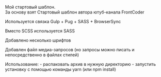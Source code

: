 Мой стартовый шаблон.  
За основу взят Стартовый шаблон автора ютуб-канала FrontCoder

Используется связка Gulp + Pug + SАSS + BrowserSync

Вместо SCSS используется SASS

Добавлено несколько шрифтов

Добавлен файл медиа-запросов (но запросы можно писать и непосредственно в файлах стилей)



Использование:
	- распаковать архив в нужную директорию
	- запустить установку с помощью команды yarn (или npm install)
	

